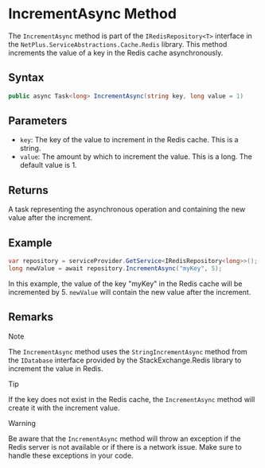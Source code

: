 # IncrementAsync Method

The `IncrementAsync` method is part of the `IRedisRepository<T>` interface in the `NetPlus.ServiceAbstractions.Cache.Redis` library. This method increments the value of a key in the Redis cache asynchronously.

## Syntax

```csharp
public async Task<long> IncrementAsync(string key, long value = 1)
```

## Parameters

- `key`: The key of the value to increment in the Redis cache. This is a string.
- `value`: The amount by which to increment the value. This is a long. The default value is 1.

## Returns

A task representing the asynchronous operation and containing the new value after the increment.

## Example

```csharp
var repository = serviceProvider.GetService<IRedisRepository<long>>();
long newValue = await repository.IncrementAsync("myKey", 5);
```

In this example, the value of the key "myKey" in the Redis cache will be incremented by 5. `newValue` will contain the new value after the increment.

## Remarks

> [!NOTE]
> The `IncrementAsync` method uses the `StringIncrementAsync` method from the `IDatabase` interface provided by the StackExchange.Redis library to increment the value in Redis.

> [!TIP]
> If the key does not exist in the Redis cache, the `IncrementAsync` method will create it with the increment value.

> [!WARNING]
> Be aware that the `IncrementAsync` method will throw an exception if the Redis server is not available or if there is a network issue. Make sure to handle these exceptions in your code.
